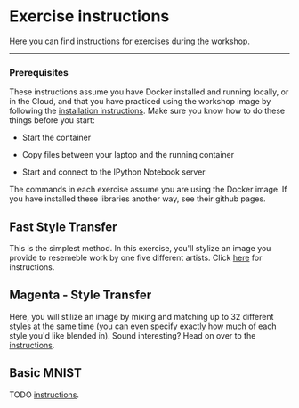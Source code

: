 # Exercise instructions
Here you can find instructions for exercises during the workshop.

---

### Prerequisites
These instructions assume you have Docker installed and running locally, or in the Cloud, and that you have practiced using the workshop image by following the [installation instructions](../README.md). Make sure you know how to do these things before you start:

* Start the container

* Copy files between your laptop and the running container

* Start and connect to the IPython Notebook server

The commands in each exercise assume you are using the Docker image. If you have installed these libraries another way, see their github pages.

## Fast Style Transfer
This is the simplest method. In this exercise, you'll stylize an image you provide to resemeble work by one five different artists. Click [here](fast-style-transfer.md) for instructions.

## Magenta - Style Transfer
Here, you will stilize an image by mixing and matching up to 32 different styles at the same time (you can even specify exactly how much of each style you'd like blended in). Sound interesting? Head on over to the [instructions](magenta-style-transfer.md).

## Basic MNIST
TODO [instructions](basic_mnist.md).